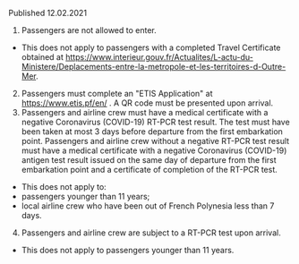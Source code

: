 Published 12.02.2021
1. Passengers are not allowed to enter. 
- This does not apply to passengers with a completed Travel Certificate obtained at <a href="https://www.interieur.gouv.fr/Actualites/L-actu-du-Ministere/Deplacements-entre-la-metropole-et-les-territoires-d-Outre-Mer">https://www.interieur.gouv.fr/Actualites/L-actu-du-Ministere/Deplacements-entre-la-metropole-et-les-territoires-d-Outre-Mer</a>.
2. Passengers must complete an "ETIS Application" at <a href="https://www.etis.pf/en/">https://www.etis.pf/en/</a> . A QR code must be presented upon arrival.
3. Passengers and airline crew must have a medical certificate with a negative Coronavirus (COVID-19) RT-PCR test result. The test must have been taken at most 3 days before departure from the first embarkation point. Passengers and airline crew without a negative RT-PCR test result must have a medical certificate with a negative Coronavirus (COVID-19) antigen test result issued on the same day of departure from the first embarkation point and a certificate of completion of the RT-PCR test.
- This does not apply to:
- passengers younger than 11 years; 
- local airline crew who have been out of French Polynesia less than 7 days. 
4. Passengers and airline crew are subject to a RT-PCR test upon arrival.
- This does not apply to passengers younger than 11 years.

